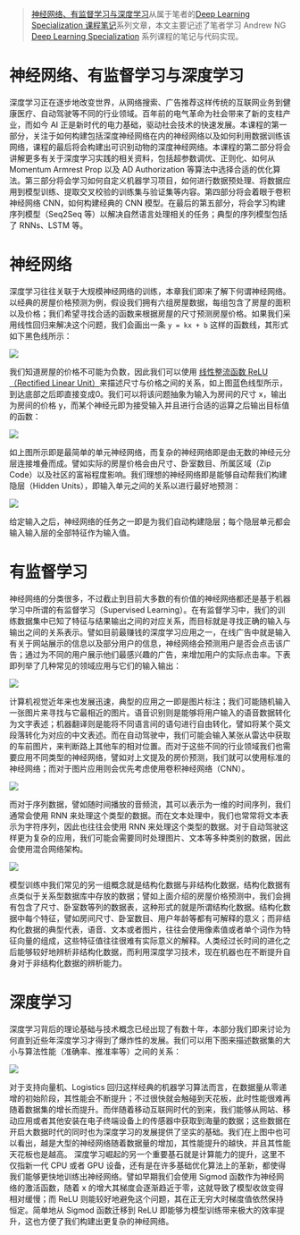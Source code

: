 > [神经网络、有监督学习与深度学习](https://zhuanlan.zhihu.com/p/28488349)从属于笔者的[Deep Learning Specialization 课程笔记](https://parg.co/bjz)系列文章，本文主要记述了笔者学习 Andrew NG [Deep Learning Specialization](https://www.coursera.org/learn/neural-networks-deep-learning/) 系列课程的笔记与代码实现。

# 神经网络、有监督学习与深度学习

深度学习正在逐步地改变世界，从网络搜索、广告推荐这样传统的互联网业务到健康医疗、自动驾驶等不同的行业领域。百年前的电气革命为社会带来了新的支柱产业，而如今 AI 正是新时代的电力基础，驱动社会技术的快速发展。本课程的第一部分，关注于如何构建包括深度神经网络在内的神经网络以及如何利用数据训练该网络，课程的最后将会构建出可识别动物的深度神经网络。本课程的第二部分将会讲解更多有关于深度学习实践的相关资料，包括超参数调优、正则化、如何从 Momentum Armrest Prop 以及 AD Authorization 等算法中选择合适的优化算法。第三部分将会学习如何自定义机器学习项目，如何进行数据预处理、将数据应用到模型训练、提取交叉校验的训练集与验证集等内容。第四部分将会着眼于卷积神经网络 CNN，如何构建经典的 CNN 模型。在最后的第五部分，将会学习构建序列模型（Seq2Seq 等）以解决自然语言处理相关的任务；典型的序列模型包括了 RNNs、LSTM 等。

# 神经网络

深度学习往往关联于大规模神经网络的训练，本章我们即来了解下何谓神经网络。以经典的房屋价格预测为例，假设我们拥有六组房屋数据，每组包含了房屋的面积以及价格；我们希望寻找合适的函数来根据房屋的尺寸预测房屋价格。如果我们采用线性回归来解决这个问题，我们会画出一条 `y = kx + b` 这样的函数线，其形式如下黑色线所示：

![](https://coding.net/u/hoteam/p/Cache/git/raw/master/2017/8/1/WX20170812-212417.png)

我们知道房屋的价格不可能为负数，因此我们可以使用 [线性整流函数 ReLU（Rectified Linear Unit）](https://zh.wikipedia.org/wiki/%E7%BA%BF%E6%80%A7%E6%95%B4%E6%B5%81%E5%87%BD%E6%95%B0)来描述尺寸与价格之间的关系，如上图蓝色线型所示，到达底部之后即直接变成0。我们可以将该问题抽象为输入为房间的尺寸 x，输出为房间的价格 y，而某个神经元即为接受输入并且进行合适的运算之后输出目标值的函数：

![](https://coding.net/u/hoteam/p/Cache/git/raw/master/2017/8/1/WX20170812-213012.png)

如上图所示即是最简单的单元神经网络，而复杂的神经网络即是由无数的神经元分层连接堆叠而成。譬如实际的房屋价格会由尺寸、卧室数目、所属区域（Zip Code）以及社区的富裕程度影响。我们理想的神经网络即是能够自动帮我们构建隐层（Hidden Units），即输入单元之间的关系以进行最好地预测：

![](https://coding.net/u/hoteam/p/Cache/git/raw/master/2017/8/1/WX20170812-213401.png)

给定输入之后，神经网络的任务之一即是为我们自动构建隐层；每个隐层单元都会输入输入层的全部特征作为输入值。

# 有监督学习
神经网络的分类很多，不过截止到目前大多数的有价值的神经网络都还是基于机器学习中所谓的有监督学习（Supervised Learning）。在有监督学习中，我们的训练数据集中已知了特征与结果输出之间的对应关系，而目标就是寻找正确的输入与输出之间的关系表示。譬如目前最赚钱的深度学习应用之一，在线广告中就是输入有关于网站展示的信息以及部分用户的信息，神经网络会预测用户是否会点击该广告；通过为不同的用户展示他们最感兴趣的广告，来增加用户的实际点击率。下表即列举了几种常见的领域应用与它们的输入输出：

![](https://coding.net/u/hoteam/p/Cache/git/raw/master/2017/8/1/WX20170812-214819.png)

计算机视觉近年来也发展迅速，典型的应用之一即是图片标注；我们可能随机输入一张图片来寻找与它最相近的图片。语音识别则是能够将用户输入的语音数据转化为文字表述；机器翻译则是能将不同语言间的语句进行自由转化，譬如将某个英文段落转化为对应的中文表述。而在自动驾驶中，我们可能会输入某张从雷达中获取的车前图片，来判断路上其他车的相对位置。而对于这些不同的行业领域我们也需要应用不同类型的神经网络，譬如对上文提及的房价预测，我们就可以使用标准的神经网络；而对于图片应用则会优先考虑使用卷积神经网络（CNN）。

![](https://coding.net/u/hoteam/p/Cache/git/raw/master/2017/8/1/WX20170812-215539.png)

而对于序列数据，譬如随时间播放的音频流，其可以表示为一维的时间序列，我们通常会使用 RNN 来处理这个类型的数据。而在文本处理中，我们也常常将文本表示为字符序列，因此也往往会使用 RNN 来处理这个类型的数据。对于自动驾驶这样更为复杂的应用，我们可能会需要同时处理图片、文本等多种类别的数据，因此会使用混合网络架构。

![](https://coding.net/u/hoteam/p/Cache/git/raw/master/2017/8/1/WX20170812-215559.png)

模型训练中我们常见的另一组概念就是结构化数据与非结构化数据，结构化数据有点类似于关系型数据库中存放的数据；譬如上面介绍的房屋价格预测中，我们会拥有包含了尺寸、卧室数等列的数据表，这种形式的就是所谓结构化数据。结构化数据中每个特征，譬如房间尺寸、卧室数目、用户年龄等都有可解释的意义；而非结构化数据的典型代表，语音、文本或者图片，往往会使用像素值或者单个词作为特征向量的组成，这些特征值往往很难有实际意义的解释。人类经过长时间的进化之后能够较好地辨析非结构化数据，而利用深度学习技术，现在机器也在不断提升自身对于非结构化数据的辨析能力。

# 深度学习

深度学习背后的理论基础与技术概念已经出现了有数十年，本部分我们即来讨论为何直到近些年深度学习才得到了爆炸性的发展。我们可以用下图来描述数据集的大小与算法性能（准确率、推准率等）之间的关系：

![](https://coding.net/u/hoteam/p/Cache/git/raw/master/2017/8/1/QQ20170813-115311.png)

对于支持向量机、Logistics 回归这样经典的机器学习算法而言，在数据量从零递增的初始阶段，其性能会不断提升；不过很快就会触碰到天花板，此时性能很难再随着数据集的增长而提升。而伴随着移动互联网时代的到来，我们能够从网站、移动应用或者其他安装在电子终端设备上的传感器中获取到海量的数据；这些数据在开启大数据时代的同时也为深度学习的发展提供了坚实的基础。我们在上图中也可以看出，越是大型的神经网络随着数据量的增加，其性能提升的越快，并且其性能天花板也是越高。
深度学习崛起的另一个重要基石就是计算能力的提升，这里不仅指新一代 CPU 或者 GPU 设备，还有是在许多基础优化算法上的革新，都使得我们能够更快地训练出神经网络。譬如早期我们会使用 Sigmod 函数作为神经网络的激活函数，随着 x 的增大其梯度会逐渐趋近于零，这就导致了模型收敛变得相对缓慢；而 ReLU 则能较好地避免这个问题，其在正无穷大时梯度值依然保持恒定。简单地从 Sigmod 函数迁移到 ReLU 即能够为模型训练带来极大的效率提升，这也方便了我们构建出更复杂的神经网络。





